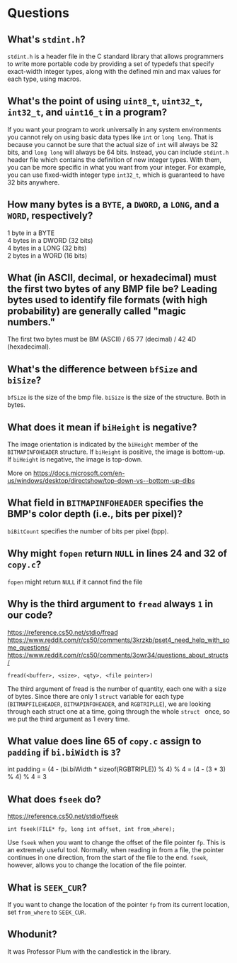 # Questions

## What's `stdint.h`?

`stdint.h` is a header file in the C standard library that allows programmers to write more portable code by providing a set of typedefs that specify exact-width integer types, along with the defined min and max values for each type, using macros.

## What's the point of using `uint8_t`, `uint32_t`, `int32_t`, and `uint16_t` in a program?

If you want your program to work universally in any system environments you cannot rely on using basic data types like `int` or `long long`. That is because you cannot be sure that the actual size of `int` will always be 32 bits, and `long long` will always be 64 bits. Instead, you can include `stdint.h` header file which contains the definition of new integer types. With them, you can be more specific in what you want from your integer. For example, you can use fixed-width integer type `int32_t`, which is guaranteed to have 32 bits anywhere.

## How many bytes is a `BYTE`, a `DWORD`, a `LONG`, and a `WORD`, respectively?

1 byte in a BYTE <br/>
4 bytes in a DWORD (32 bits) <br/>
4 bytes in a LONG (32 bits) <br/>
2 bytes in a WORD (16 bits)

## What (in ASCII, decimal, or hexadecimal) must the first two bytes of any BMP file be? Leading bytes used to identify file formats (with high probability) are generally called "magic numbers."

The first two bytes must be BM (ASCII) / 65 77 (decimal) / 42 4D (hexadecimal).

## What's the difference between `bfSize` and `biSize`?

`bfSize` is the size of the bmp file. `biSize` is the size of the structure. Both in bytes.

## What does it mean if `biHeight` is negative?

The image orientation is indicated by the `biHeight` member of the `BITMAPINFOHEADER` structure.
If `biHeight` is positive, the image is bottom-up. If `biHeight` is negative, the image is top-down.

More on https://docs.microsoft.com/en-us/windows/desktop/directshow/top-down-vs--bottom-up-dibs

## What field in `BITMAPINFOHEADER` specifies the BMP's color depth (i.e., bits per pixel)?

`biBitCount` specifies the number of bits per pixel (bpp).

## Why might `fopen` return `NULL` in lines 24 and 32 of `copy.c`?

`fopen` might return `NULL` if it cannot find the file

## Why is the third argument to `fread` always `1` in our code?

https://reference.cs50.net/stdio/fread
https://www.reddit.com/r/cs50/comments/3krzkb/pset4_need_help_with_some_questions/
https://www.reddit.com/r/cs50/comments/3owr34/questions_about_structs/

```
fread(<buffer>, <size>, <qty>, <file pointer>)
```

The third argument of fread is the number of quantity, each one with a size of <size> bytes. Since there are only 1 `struct` variable for each type (`BITMAPFILEHEADER`, `BITMAPINFOHEADER`, and  `RGBTRIPLLE`), we are looking through each struct one at a time, going through the whole `struct ` once, so we put the third argument as 1 every time.

## What value does line 65 of `copy.c` assign to `padding` if `bi.biWidth` is `3`?

int padding = (4 - (bi.biWidth * sizeof(RGBTRIPLE)) % 4) % 4
            = (4 - (3 * 3) % 4) % 4
            = 3

## What does `fseek` do?

https://reference.cs50.net/stdio/fseek
```
int fseek(FILE* fp, long int offset, int from_where);
```
Use `fseek` when you want to change the offset of the file pointer `fp`. This is an extremely useful tool. Normally, when reading in from a file, the pointer continues in one direction, from the start of the file to the end. `fseek`, however, allows you to change the location of the file pointer.

## What is `SEEK_CUR`?

If you want to change the location of the pointer `fp` from its current location, set `from_where` to `SEEK_CUR`.

## Whodunit?

It was Professor Plum with the candlestick in the library.
